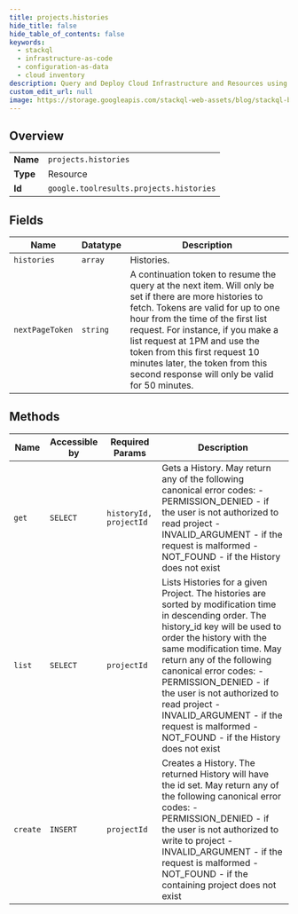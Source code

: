 ```yaml
---
title: projects.histories
hide_title: false
hide_table_of_contents: false
keywords:
  - stackql
  - infrastructure-as-code
  - configuration-as-data
  - cloud inventory
description: Query and Deploy Cloud Infrastructure and Resources using SQL
custom_edit_url: null
image: https://storage.googleapis.com/stackql-web-assets/blog/stackql-blog-post-featured-image.png
---
```

  
    

## Overview
<table><tbody>
<tr><td><b>Name</b></td><td><code>projects.histories</code></td></tr>
<tr><td><b>Type</b></td><td>Resource</td></tr>
<tr><td><b>Id</b></td><td><code>google.toolresults.projects.histories</code></td></tr>
</tbody></table>

## Fields
| Name | Datatype | Description |
| ---- | -------- | ----------- |
| `histories` | `array` | Histories. |
| `nextPageToken` | `string` | A continuation token to resume the query at the next item. Will only be set if there are more histories to fetch. Tokens are valid for up to one hour from the time of the first list request. For instance, if you make a list request at 1PM and use the token from this first request 10 minutes later, the token from this second response will only be valid for 50 minutes. |
## Methods
| Name | Accessible by | Required Params | Description |
| ---- | ------------- | --------------- | ----------- |
| `get` | `SELECT` | `historyId, projectId` | Gets a History. May return any of the following canonical error codes: - PERMISSION_DENIED - if the user is not authorized to read project - INVALID_ARGUMENT - if the request is malformed - NOT_FOUND - if the History does not exist |
| `list` | `SELECT` | `projectId` | Lists Histories for a given Project. The histories are sorted by modification time in descending order. The history_id key will be used to order the history with the same modification time. May return any of the following canonical error codes: - PERMISSION_DENIED - if the user is not authorized to read project - INVALID_ARGUMENT - if the request is malformed - NOT_FOUND - if the History does not exist |
| `create` | `INSERT` | `projectId` | Creates a History. The returned History will have the id set. May return any of the following canonical error codes: - PERMISSION_DENIED - if the user is not authorized to write to project - INVALID_ARGUMENT - if the request is malformed - NOT_FOUND - if the containing project does not exist |
